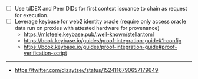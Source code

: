 - [ ] Use tdDEX and Peer DIDs for first context issuance to chain as request for execution.
- [ ] Leverage keybase for web2 identity oracle (require only access oracle data run on proxies with attested hardware for provenance)
  - https://mlsteele.keybase.pub/.well-known/stellar.toml
  - https://book.keybase.io/guides/proof-integration-guide#1-config
  - https://book.keybase.io/guides/proof-integration-guide#proof-verification-script

---

- https://twitter.com/dizaytsev/status/1524116790657179649
